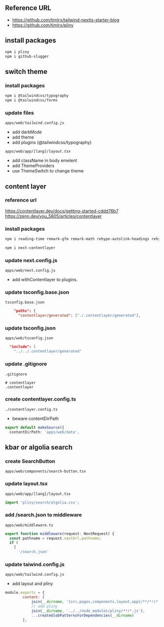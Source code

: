 ## Reference URL

* https://github.com/timlrx/tailwind-nextjs-starter-blog  
* https://github.com/timlrx/pliny  

## install packages

```bash
npm i pliny
npm i github-slugger
```

## switch theme

### install packages

```bash
npm i @tailwindcss/typography
npm i @tailwindcss/forms
```

### update files

*`apps/web/tailwind.config.js`*

* add darkMode
* add theme
* add plugins (@tailwindcss/typography)

*`apps/web/app/[lang]/layout.tsx`*

* add className in body emelent
* add ThemeProviders
* use ThemeSwitch to change theme

## content layer

### reference url

https://contentlayer.dev/docs/getting-started-cddd76b7  
https://zenn.dev/you_5805/articles/contentlayer  

### install packages

```bash
npm i reading-time remark-gfm remark-math rehype-autolink-headings rehype-citation rehype-katex rehype-preset-minify rehype-prism-plus rehype-slug
```

```bash
npm i next-contentlayer
```

### update next.config.js

 `apps/web/next.config.js`

* add withContentlayer to plugins.

### update tsconfig.base.json

 `tsconfig.base.json`

```json
    "paths": {
      "contentlayer/generated": ["./.contentlayer/generated"],
```

### update tsconfig.json

 `apps/web/tsconfig.json`

```json
  "include": [
    "../../.contentlayer/generated"
```

### update .gitignore

 `.gitignore`

```text
# contentlayer
.contentlayer
```

### create contentlayer.config.ts

 `./contentlayer.config.ts`

* beware contentDirPath 

```ts
export default makeSource({
  contentDirPath: 'apps/web/data',
```

## kbar or algolia search

### create SearchButton

 `apps/web/components/search-button.tsx`

### update layout.tsx

 `apps/web/app/[lang]/layout.tsx`

```ts
import 'pliny/search/algolia.css';
```

### add /search.json to middleware

 `apps/web/middleware.ts`

```ts
export function middleware(request: NextRequest) {
  const pathname = request.nextUrl.pathname;
  if (
    [
      '/search.json'
```

### update taiwind.config.js

 `apps/web/tailwind.config.js`

* add layout and pliny

```js
module.exports = {
        content: [
            join(__dirname, '{src,pages,components,layout,app}/**/*!(*.stories|*.spec).{ts,tsx,html}'),
            // add pliny
            join(__dirname, '../../node_modules/pliny/**/*.js'),
            ...createGlobPatternsForDependencies(__dirname)
        ],
```
